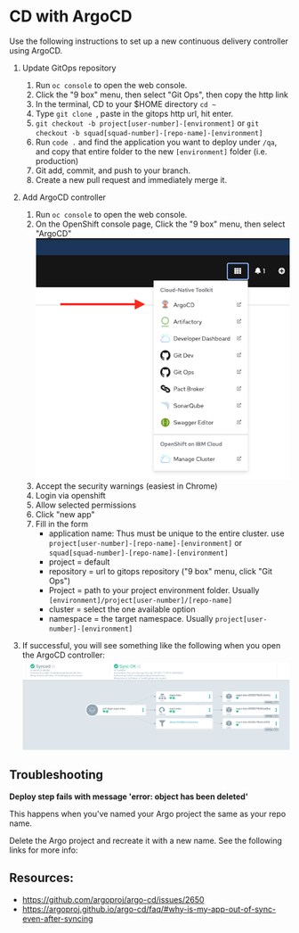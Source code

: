 # CD with ArgoCD

Use the following instructions to set up a new continuous delivery controller using ArgoCD.

1. Update GitOps repository

   1. Run `oc console` to open the web console.
   1. Click the "9 box" menu, then select "Git Ops", then copy the http link
   1. In the terminal, CD to your $HOME directory `cd ~`
   1. Type `git clone `, paste in the gitops http url, hit enter.
   1. `git checkout -b project[user-number]-[environment]` or `git checkout -b squad[squad-number]-[repo-name]-[environment]`
   1. Run `code .` and find the application you want to deploy under `/qa`, and copy that entire folder to the new `[environment]` folder (i.e. production)
   1. Git add, commit, and push to your branch.
   1. Create a new pull request and immediately merge it.

1. Add ArgoCD controller
   1. Run `oc console` to open the web console.
   1. On the OpenShift console page, Click the "9 box" menu, then select "ArgoCD"
      ![](./argo-menu.png)
   1. Accept the security warnings (easiest in Chrome)
   1. Login via openshift
   1. Allow selected permissions
   1. Click "new app"
   1. Fill in the form
      - application name: Thus must be unique to the entire cluster. use `project[user-number]-[repo-name]-[environment]` or `squad[squad-number]-[repo-name]-[environment]`
      - project = default
      - repository = url to gitops repository ("9 box" menu, click "Git Ops")
      - Project = path to your project environment folder. Usually `[environment]/project[user-number]/[repo-name]`
      - cluster = select the one available option
      - namespace = the target namespace. Usually `project[user-number]-[environment]`
1. If successful, you will see something like the following when you open the ArgoCD controller:
   ![](./argo-success.png)

## Troubleshooting

**Deploy step fails with message 'error: object has been deleted'**

This happens when you've named your Argo project the same as your repo name.

Delete the Argo project and recreate it with a new name. See the following links for more info:

## Resources:

- https://github.com/argoproj/argo-cd/issues/2650
- https://argoproj.github.io/argo-cd/faq/#why-is-my-app-out-of-sync-even-after-syncing
